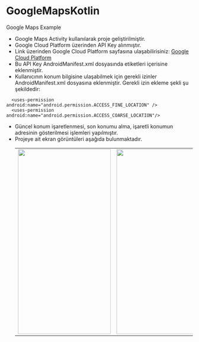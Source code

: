 # GoogleMapsKotlin
Google Maps Example
- Google Maps Activity kullanılarak proje geliştirilmiştir.
- Google Cloud Platform üzerinden API Key alınmıştır.
- Link üzerinden Google Cloud Platform sayfasına ulaşabilirisiniz: [Google Cloud Platform](https://console.cloud.google.com/projectcreate?_ga=2.153696440.1895771675.1653651679-1273889845.1646821118)
- Bu API Key AndroidManifest.xml dosyasında <meta-data> etiketleri içerisine eklenmiştir.
- Kullanıcının konum bilgisine ulaşabilmek için gerekli izinler AndroidManifest.xml dosyasına eklenmiştir. Gerekli izin ekleme şekli şu şekildedir:
```
  <uses-permission android:name="android.permission.ACCESS_FINE_LOCATION" />
  <uses-permission android:name="android.permission.ACCESS_COARSE_LOCATION"/>
```
- Güncel konum işaretlenmesi, son konumu alma, işaretli konumun adresinin gösterilmesi işlemleri yapılmıştır.
- Projeye ait ekran görüntüleri aşağıda bulunmaktadır.
  <table>
<tr>
  <td>
<img src="https://user-images.githubusercontent.com/99657258/170789048-5dc543a5-7a21-459b-ba27-bae353672c84.png"  width="250" height="500">
    </td>
 <td>     
<img src="https://user-images.githubusercontent.com/99657258/170789073-9410c52a-7e78-400c-9ac4-7b9a13f796a3.jpg"  width="250" height="500">
  </td>
  <td>
    <img src="https://user-images.githubusercontent.com/99657258/170789076-f387956f-2278-489c-9d55-dbffa5686213.jpg"  width="250" height="500">
    
  </td>

  </tr>
  </table>

  
